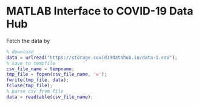 # MATLAB Interface to COVID-19 Data Hub

Fetch the data by

```matlab
% download
data = urlread("https://storage.covid19datahub.io/data-1.csv");
% save to tempfile
csv_file_name = tempname;
tmp_file = fopen(csv_file_name, 'w');
fwrite(tmp_file, data);
fclose(tmp_file);
% parse csv from file
data = readtable(csv_file_name);
```
